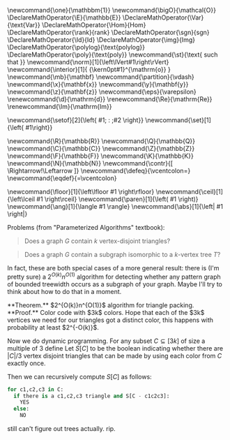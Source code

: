 \newcommand{\one}{\mathbbm{1}}
\newcommand{\bigO}{\mathcal{O}}
\DeclareMathOperator{\E}{\mathbb{E}}
\DeclareMathOperator{\Var}{\text{Var}}
\DeclareMathOperator{\Hom}{Hom}
\DeclareMathOperator{\rank}{rank}
\DeclareMathOperator{\sgn}{sgn}
\DeclareMathOperator{\Id}{Id}
\DeclareMathOperator{\img}{Img}
\DeclareMathOperator{\polylog}{\text{polylog}}
\DeclareMathOperator{\poly}{\text{poly}}
\newcommand{\st}{\text{ such that }}
\newcommand{\norm}[1]{\left\lVert#1\right\rVert}
\newcommand{\interior}[1]{ {\kern0pt#1}^{\mathrm{o}} }
\newcommand{\mb}{\mathbf}
\newcommand{\partition}{\vdash}
\newcommand{\x}{\mathbf{x}}
\newcommand{\y}{\mathbf{y}}
\newcommand{\z}{\mathbf{z}}
\newcommand{\eps}{\varepsilon}
\renewcommand{\d}{\mathrm{d}}
\renewcommand{\Re}{\mathrm{Re}}
\renewcommand{\Im}{\mathrm{Im}}

\newcommand{\setof}[2]{\left\{ #1\; : \;#2 \right\}}
\newcommand{\set}[1]{\left\{ #1\right\}}

\newcommand{\R}{\mathbb{R}}
\newcommand{\Q}{\mathbb{Q}}
\newcommand{\C}{\mathbb{C}}
\newcommand{\Z}{\mathbb{Z}}
\newcommand{\F}{\mathbb{F}}
\newcommand{\K}{\mathbb{K}}
\newcommand{\N}{\mathbb{N}}
\newcommand{\contr}{\[ \Rightarrow\!\Leftarrow \]}
\newcommand{\defeq}{\vcentcolon=}
\newcommand{\eqdef}{=\vcentcolon}

\newcommand{\floor}[1]{\left\lfloor #1 \right\rfloor}
\newcommand{\ceil}[1]{\left\lceil #1 \right\rceil}
\newcommand{\paren}[1]{\left( #1 \right)}
\newcommand{\ang}[1]{\langle #1 \rangle}
\newcommand{\abs}[1]{\left| #1 \right|}


Problems (from "Parameterized Algorithms" textbook): 

> Does a graph $G$ contain $k$ vertex-disjoint triangles?

> Does a graph $G$ contain a subgraph isomorphic to a $k$-vertex
tree $T$?

In fact, these are both special cases of a more general result: 
there is (I'm pretty sure) a $2^{O(k)}n^{O(1)}$ algorithm for
detecting whether any pattern graph of bounded treewidth occurs
as a subgraph of your graph. Maybe I'll try to think about how to
do that in a moment.


<div class="thm envbox">**Theorem.**
$2^{O(k)}n^{O(1)}$ algorithm for triangle packing.
</div>
<div class="pf envbox">**Proof.**
Color code with $3k$ colors. Hope that each of the $3k$ vertices
we need for our triangles got a distinct color, this happens with
probability at least $2^{-O(k)}$.

Now we do dynamic programming.
For any subset $C\subseteq [3k]$ of size a multiple of $3$ define
Let $S[C]$ to be the boolean indicating whether there are $|C|/3$
vertex disjoint triangles that can be made by using each color
from  $C$ exactly once.

Then we can recursively compute $S[C]$ as follows:
```python
for c1,c2,c3 in C:
  if there is a c1,c2,c3 triangle and S[C - c1c2c3]:
    YES
  else:
    NO
```
</div>

still can't figure out trees actually. rip.

